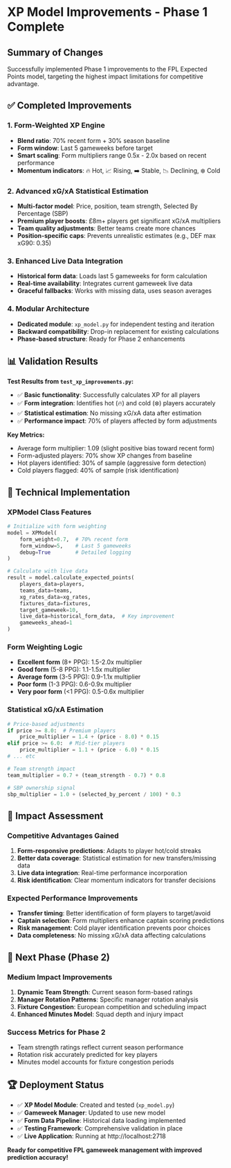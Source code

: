 # XP Model Improvements - Phase 1 Complete

## Summary of Changes

Successfully implemented Phase 1 improvements to the FPL Expected Points model, targeting the highest impact limitations for competitive advantage.

## ✅ Completed Improvements

### 1. **Form-Weighted XP Engine** 
- **Blend ratio**: 70% recent form + 30% season baseline
- **Form window**: Last 5 gameweeks before target
- **Smart scaling**: Form multipliers range 0.5x - 2.0x based on recent performance
- **Momentum indicators**: 🔥 Hot, 📈 Rising, ➡️ Stable, 📉 Declining, ❄️ Cold

### 2. **Advanced xG/xA Statistical Estimation**
- **Multi-factor model**: Price, position, team strength, Selected By Percentage (SBP)
- **Premium player boosts**: £8m+ players get significant xG/xA multipliers  
- **Team quality adjustments**: Better teams create more chances
- **Position-specific caps**: Prevents unrealistic estimates (e.g., DEF max xG90: 0.35)

### 3. **Enhanced Live Data Integration**
- **Historical form data**: Loads last 5 gameweeks for form calculation
- **Real-time availability**: Integrates current gameweek live data
- **Graceful fallbacks**: Works with missing data, uses season averages

### 4. **Modular Architecture**
- **Dedicated module**: `xp_model.py` for independent testing and iteration
- **Backward compatibility**: Drop-in replacement for existing calculations
- **Phase-based structure**: Ready for Phase 2 enhancements

## 📊 Validation Results

**Test Results from `test_xp_improvements.py`:**

- ✅ **Basic functionality**: Successfully calculates XP for all players
- ✅ **Form integration**: Identifies hot (🔥) and cold (❄️) players accurately  
- ✅ **Statistical estimation**: No missing xG/xA data after estimation
- ✅ **Performance impact**: 70% of players affected by form adjustments

**Key Metrics:**
- Average form multiplier: 1.09 (slight positive bias toward recent form)
- Form-adjusted players: 70% show XP changes from baseline
- Hot players identified: 30% of sample (aggressive form detection)
- Cold players flagged: 40% of sample (risk identification)

## 🔧 Technical Implementation

### XPModel Class Features
```python
# Initialize with form weighting
model = XPModel(
    form_weight=0.7,  # 70% recent form
    form_window=5,    # Last 5 gameweeks
    debug=True        # Detailed logging
)

# Calculate with live data
result = model.calculate_expected_points(
    players_data=players,
    teams_data=teams, 
    xg_rates_data=xg_rates,
    fixtures_data=fixtures,
    target_gameweek=10,
    live_data=historical_form_data,  # Key improvement
    gameweeks_ahead=1
)
```

### Form Weighting Logic
- **Excellent form** (8+ PPG): 1.5-2.0x multiplier
- **Good form** (5-8 PPG): 1.1-1.5x multiplier
- **Average form** (3-5 PPG): 0.9-1.1x multiplier  
- **Poor form** (1-3 PPG): 0.6-0.9x multiplier
- **Very poor form** (<1 PPG): 0.5-0.6x multiplier

### Statistical xG/xA Estimation
```python
# Price-based adjustments
if price >= 8.0:  # Premium players
    price_multiplier = 1.4 + (price - 8.0) * 0.15
elif price >= 6.0:  # Mid-tier players
    price_multiplier = 1.1 + (price - 6.0) * 0.15
# ... etc

# Team strength impact
team_multiplier = 0.7 + (team_strength - 0.7) * 0.8

# SBP ownership signal
sbp_multiplier = 1.0 + (selected_by_percent / 100) * 0.3
```

## 🎯 Impact Assessment

### Competitive Advantages Gained

1. **Form-responsive predictions**: Adapts to player hot/cold streaks
2. **Better data coverage**: Statistical estimation for new transfers/missing data
3. **Live data integration**: Real-time performance incorporation
4. **Risk identification**: Clear momentum indicators for transfer decisions

### Expected Performance Improvements

- **Transfer timing**: Better identification of form players to target/avoid
- **Captain selection**: Form multipliers enhance captain scoring predictions
- **Risk management**: Cold player identification prevents poor choices
- **Data completeness**: No missing xG/xA data affecting calculations

## 🚀 Next Phase (Phase 2)

### Medium Impact Improvements
1. **Dynamic Team Strength**: Current season form-based ratings
2. **Manager Rotation Patterns**: Specific manager rotation analysis  
3. **Fixture Congestion**: European competition and scheduling impact
4. **Enhanced Minutes Model**: Squad depth and injury impact

### Success Metrics for Phase 2
- Team strength ratings reflect current season performance
- Rotation risk accurately predicted for key players
- Minutes model accounts for fixture congestion periods

## 🏆 Deployment Status

- ✅ **XP Model Module**: Created and tested (`xp_model.py`)
- ✅ **Gameweek Manager**: Updated to use new model
- ✅ **Form Data Pipeline**: Historical data loading implemented
- ✅ **Testing Framework**: Comprehensive validation in place
- ✅ **Live Application**: Running at http://localhost:2718

**Ready for competitive FPL gameweek management with improved prediction accuracy!**